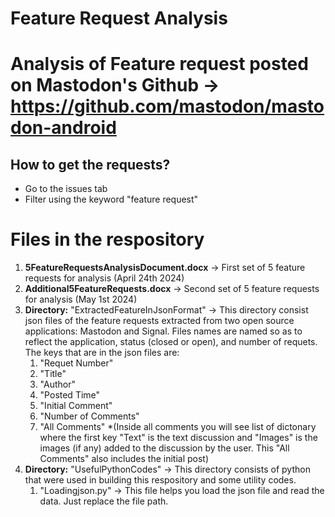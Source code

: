 # Feature Request Analysis

# Analysis of Feature request posted on Mastodon's Github -> https://github.com/mastodon/mastodon-android
## How to get the requests?
- Go to the issues tab
- Filter using the keyword "feature request"


# Files in the respository 
1. **5FeatureRequestsAnalysisDocument.docx** -> First set of 5 feature requests for analysis (April 24th 2024)
2. **Additional5FeatureRequests.docx** -> Second set of 5 feature requests for analysis (May 1st 2024)
3. **Directory:** "ExtractedFeatureInJsonFormat" -> This directory consist json files of the feature requests extracted from two open source applications: Mastodon and Signal. Files names are named so as to reflect the application, status (closed or open), and number of requets. The keys that are in the json files are: 
    1. "Requet Number"
    2. "Title"
    3. "Author"
    4. "Posted Time"
    5. "Initial Comment"
    6. "Number of Comments"
    7. "All Comments" *(Inside all comments you will see list of dictonary where the first key "Text" is the text discussion and "Images" is the images (if any) added to the discussion by the user. This "All Comments" also includes the initial post)
4. **Directory:** "UsefulPythonCodes" -> This directory consists of python that were used in building this respository and some utility codes.
    1. "Loadingjson.py" -> This file helps you load the json file and read the data. Just replace the file path. 

    


